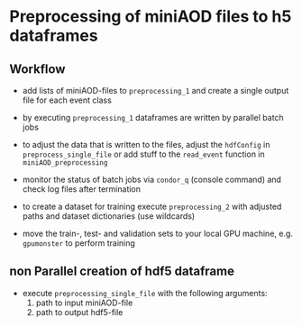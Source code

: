 Preprocessing of miniAOD files to h5 dataframes
===============================================

## Workflow
* add lists of miniAOD-files to `preprocessing_1` and create a single output file for each event class
* by executing `preprocessing_1` dataframes are written by parallel batch jobs
* to adjust the data that is written to the files, adjust the `hdfConfig` in `preprocess_single_file` or add stuff to the `read_event` function in `miniAOD_preprocessing`
* monitor the status of batch jobs via `condor_q` (console command) and check log files after termination

* to create a dataset for training execute `preprocessing_2` with adjusted paths and dataset dictionaries (use wildcards)
* move the train-, test- and validation sets to your local GPU machine, e.g. `gpumonster` to perform training


## non Parallel creation of hdf5 dataframe
* execute `preprocessing_single_file` with the following arguments:
    1. path to input miniAOD-file
    2. path to output hdf5-file

